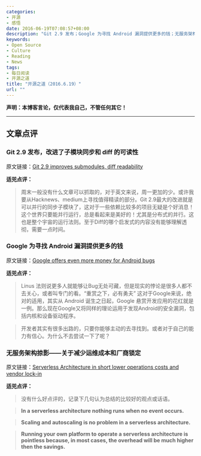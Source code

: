 ```yaml
---
categories:
- 开源
- 感悟
date: 2016-06-19T07:08:57+08:00
description: "Git 2.9 发布；Google 为寻找 Android 漏洞提供更多的钱；无服务架构掠影——关于减少运维成本和厂商锁定"
keywords:
- Open Source
- Culture
- Reading
- News
tags:
- 每日阅读
- 开源之道
title: "开源之道（2016.6.19）"
url: ""
---
```


**声明：本博客言论，仅代表我自己，不管任何其它！**

---

## 文章点评

### Git 2.9 发布，改进了子模块同步和 diff 的可读性

原文链接：[Git 2.9 improves submodules, diff readability](http://www.infoworld.com/article/3085142/application-development/git-29-improves-submodules-diff-readability.html)

**适兕点评：**

> 周末一般没有什么文章可以抓取的，对于英文来说，周一更加的少。或许我要从Hacknews、medium上寻找值得精读的部分。Git 2.9最大的改进就是可以并行的同步子模块了，这对于一些依赖比较多的项目无疑是个好消息！这个世界只要能并行运行，总是看起来是美好的！尤其是分布式的并行。这也是整个宇宙的运行法则。至于Diff的哪个启发式的内容没有能够理解透彻，需要一点时间。

### Google 为寻找 Android 漏洞提供更多的钱

原文链接：[Google offers even more money for Android bugs](https://www.engadget.com/2016/06/17/google-offers-even-more-money-for-android-bugs/)

**适兕点评：**

> Linus 法则说更多人就能够让Bug无处可藏，但是现实的悖论是很多人都不去关心，或者叫专门的看。“重赏之下，必有勇夫” 这对于Google来说，绝对的适用，其实从 Android 诞生之日起，Google 悬赏开发应用的花红就是一例。那么现在Google又将同样的理论运用于发现Android的安全漏洞，包括内核和设备驱动程序。

> 开发者其实有很多出路的，只要你能够主动的去寻找到。或者对于自己的能力有信心。为什么不去尝试一下了呢？

### 无服务架构掠影——关于减少运维成本和厂商锁定

原文链接：[Serverless Architecture in short
lower operations costs and vendor lock-in](https://specify.io/concepts/serverless-architecture)

**适兕点评：**

> 没有什么好点评的，记录下几句认为总结的比较好的观点或话语。

> **In a serverless architecture nothing runs when no event occurs.**

> **Scaling and autoscaling is no problem in a serverless architecture.**

> **Running your own platform to operate a serverless architecture is pointless because, in most cases, the overhead will be much higher then the savings.**
